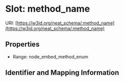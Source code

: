 # Slot: method_name

URI: [https://w3id.org/neat_schema/:method_name](https://w3id.org/neat_schema/:method_name)



<!-- no inheritance hierarchy -->


## Properties

 * Range: node_embed_method_enum



## Identifier and Mapping Information





